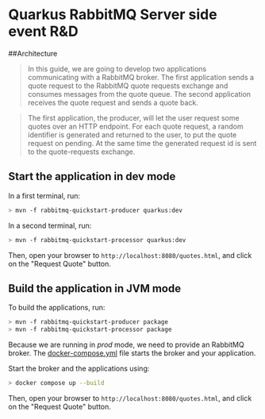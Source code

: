 Quarkus RabbitMQ Server side event R&D
============================

##Architecture
> In this guide, we are going to develop two applications communicating with a RabbitMQ broker. The first application sends a quote request to the RabbitMQ quote requests exchange and consumes messages from the quote queue. The second application receives the quote request and sends a quote back.

[](https://i.ibb.co/stnQXBP/amqp-qs-architecture.png)

> The first application, the producer, will let the user request some quotes over an HTTP endpoint. For each quote request, a random identifier is generated and returned to the user, to put the quote request on pending. At the same time the generated request id is sent to the quote-requests exchange.



## Start the application in dev mode

In a first terminal, run:

```bash
> mvn -f rabbitmq-quickstart-producer quarkus:dev
```

In a second terminal, run:

```bash
> mvn -f rabbitmq-quickstart-processor quarkus:dev
```  

Then, open your browser to `http://localhost:8080/quotes.html`, and click on the "Request Quote" button.

## Build the application in JVM mode

To build the applications, run:

```bash
> mvn -f rabbitmq-quickstart-producer package
> mvn -f rabbitmq-quickstart-processor package
```

Because we are running in _prod_ mode, we need to provide an RabbitMQ broker.
The [docker-compose.yml](docker-compose.yml) file starts the broker and your application.

Start the broker and the applications using:

```bash
> docker compose up --build
```

Then, open your browser to `http://localhost:8080/quotes.html`, and click on the "Request Quote" button.
 
